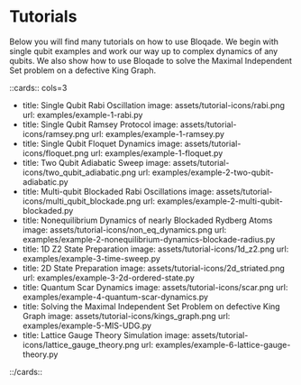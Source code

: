 # Tutorials

Below you will find many tutorials on how to use Bloqade. We begin with single qubit examples and work our way up to complex dynamics of any qubits. We also show how to use Bloqade to solve the Maximal Independent Set problem on a defective King Graph.

::cards:: cols=3


- title: Single Qubit Rabi Oscillation
  image: assets/tutorial-icons/rabi.png
  url: examples/example-1-rabi.py
- title: Single Qubit Ramsey Protocol
  image: assets/tutorial-icons/ramsey.png
  url: examples/example-1-ramsey.py
- title: Single Qubit Floquet Dynamics
  image: assets/tutorial-icons/floquet.png
  url: examples/example-1-floquet.py
- title: Two Qubit Adiabatic Sweep
  image: assets/tutorial-icons/two_qubit_adiabatic.png
  url: examples/example-2-two-qubit-adiabatic.py
- title: Multi-qubit Blockaded Rabi Oscillations
  image: assets/tutorial-icons/multi_qubit_blockade.png
  url: examples/example-2-multi-qubit-blockaded.py
- title: Nonequilibrium Dynamics of nearly Blockaded Rydberg Atoms
  image: assets/tutorial-icons/non_eq_dynamics.png
  url: examples/example-2-nonequilibrium-dynamics-blockade-radius.py
- title: 1D Z2 State Preparation
  image: assets/tutorial-icons/1d_z2.png
  url: examples/example-3-time-sweep.py
- title: 2D State Preparation
  image: assets/tutorial-icons/2d_striated.png
  url: examples/example-3-2d-ordered-state.py
- title: Quantum Scar Dynamics
  image: assets/tutorial-icons/scar.png
  url: examples/example-4-quantum-scar-dynamics.py
- title: Solving the Maximal Independent Set Problem on defective King Graph
  image: assets/tutorial-icons/kings_graph.png
  url: examples/example-5-MIS-UDG.py
- title: Lattice Gauge Theory Simulation
  image: assets/tutorial-icons/lattice_gauge_theory.png
  url: examples/example-6-lattice-gauge-theory.py

::/cards::